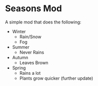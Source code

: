 # Seasons Mod
A simple mod that does the following:
 - Winter
    - Rain/Snow
    - Fog
 - Summer
    - Never Rains
 - Autumn
    - Leaves Brown
 - Spring
    - Rains a lot
    - Plants grow quicker (further update)